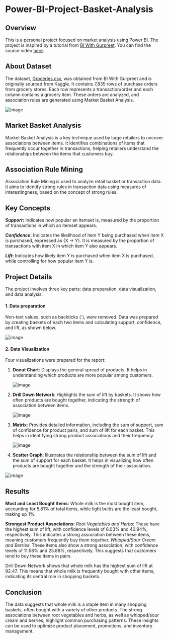 # Power-BI-Project-Basket-Analysis

## Overview
This is a personal project focused on market analysis using Power BI. The project is inspired by a tutorial from [BI With Gurpreet](https://www.youtube.com/@biwithgurpreet). You can find the source video [here](https://www.youtube.com/watch?v=vK_njDjjP6I).

## About Dataset
The dataset, [Groceries.csv](https://tinyurl.com/sscw2z9t), was obtained from BI With Gurpreet and is originally sourced from Kaggle. It contains 7,835 rows of purchase orders from grocery stores. Each row represents a transaction/order and each column contains a grocery item. These orders are analyzed, and association rules are generated using Market Basket Analysis.

![image](https://github.com/user-attachments/assets/c4536a9a-adc3-4b57-a864-b3f1070a67ee)

## Market Basket Analysis 

Market Basket Analysis is a key technique used by large retailers to uncover associations between items. It identifies combinations of items that frequently occur together in transactions, helping retailers understand the relationships between the items that customers buy.

## Association Rule Mining
Association Rule Mining is used to analyze retail basket or transaction data. It aims to identify strong rules in transaction data using measures of interestingness, based on the concept of strong rules.

## Key Concepts
***Support*:** Indicates how popular an itemset is, measured by the proportion of transactions in which an itemset appears.

***Confidence*:** Indicates the likelihood of item Y being purchased when item X is purchased, expressed as {X -> Y}. It is measured by the proportion of transactions with item X in which item Y also appears.

***Lift*:** Indicates how likely item Y is purchased when item X is purchased, while controlling for how popular item Y is.

## Project Details
The project involves three key parts: data preparation, data visualization, and data analysis.

#### 1. Data preparation
Non-text values, such as backticks (`), were removed. Data was prepared by creating baskets of each two items and calculating support, confidence, and lift, as shown below.

![image](https://github.com/user-attachments/assets/2e1bacb7-6381-41f8-bbfb-d1cbab558139)

#### 2. Data Visualization
Four visualizations were prepared for the report:
1. **Donut Chart**: Displays the general spread of products. It helps in understanding which products are more popular among customers.
   
   ![image](https://github.com/user-attachments/assets/985098d6-c7a6-42dc-97d9-1860d7d0f7e4)

3. **Drill Down Network**: Highlights the sum of lift by baskets. It shows how often products are bought together, indicating the strength of association between items.
   
   ![image](https://github.com/user-attachments/assets/fd8ae5dd-a81a-4f21-9db7-2c4f656524ed)

5. **Matrix**: Provides detailed information, including the sum of support, sum of confidence for product pairs, and sum of lift for each basket. This helps in identifying strong product associations and their frequency.
   
   ![image](https://github.com/user-attachments/assets/fe2fa6ea-d77f-4758-9f4a-6ea6dcaba486)

7. **Scatter Graph**: Illustrates the relationship between the sum of lift and the sum of support for each basket. It helps in visualizing how often products are bought together and the strength of their association.
   
  ![image](https://github.com/user-attachments/assets/533e9259-f18d-4d46-bed7-9b2ce755780a)

## Results
**Most and Least Bought Items:** 
Whole milk is the most bought item, accounting for 5.81% of total items, while light bulbs are the least bought, making up 1%.

**Strongest Product Associations:**
*Root Vegetables and Herbs*: These have the highest sum of lift, with confidence levels of 6.03% and 40.94%, respectively. This indicates a strong association between these items, meaning customers frequently buy them together.
*Whipped/Sour Cream and Berries*: These items also show a strong association, with confidence levels of 11.58% and 25.88%, respectively. This suggests that customers tend to buy these items in pairs.

Drill Down Network shows that whole milk has the highest sum of lift at 92.47. This means that whole milk is frequently bought with other items, indicating its central role in shopping baskets.

## Conclusion

The data suggests that whole milk is a staple item in many shopping baskets, often bought with a variety of other products. The strong associations between root vegetables and herbs, as well as whipped/sour cream and berries, highlight common purchasing patterns. These insights can be used to optimize product placement, promotions, and inventory management.

